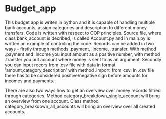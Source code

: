 # Budget_app
This budget app is writen in python and it is capable of handling multiple bank accounts, assign categories and description to different money transfers.
Code is written with respect to OOP principles.
Source file, where class bank_account is decribed, is called Account.py and in main.py is written an example of controling the code.
Records can be added in two ways - firstly through methods .payment, .income, .transfer.
With method .payment and .income you input amount as a positive number, with method .transfer you put account where money is sent to as an argument.
Secondly you can input recors from .csv file with data in format 'amount,category,description' with method .import_from_csv.
In .csv file there has to be considered positive/negative sign before amounts for incomes and payments.

There are also two ways how to get an overview over money records filtred through categories.
Method category_breakdown_single_account will bring an overview from one account.
Class method category_breakdown_all_accounts will bring an overview over all created accounts.
